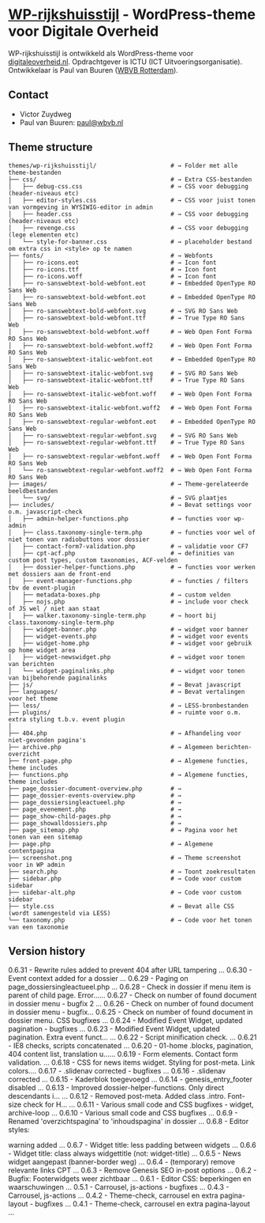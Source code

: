 
# [WP-rijkshuisstijl](https://digitaleoverheid.nl) - WordPress-theme voor Digitale Overheid

WP-rijkshuisstijl is ontwikkeld als WordPress-theme voor [digitaleoverheid.nl](https://digitaleoverheid.nl). Opdrachtgever is ICTU (ICT Uitvoeringsorganisatie). Ontwikkelaar is Paul van Buuren ([WBVB Rotterdam](https://wbvb.nl)). 

## Contact
* Victor Zuydweg
* Paul van Buuren: paul@wbvb.nl


## Theme structure

```shell
themes/wp-rijkshuisstijl/                     # → Folder met alle theme-bestanden
├── css/                                      # → Extra CSS-bestanden
│   ├── debug-css.css                         # → CSS voor debugging (header-niveaus etc)
│   ├── editor-styles.css                     # → CSS voor juist tonen van vormgeving in WYSIWIG-editor in admin
│   ├── header.css                            # → CSS voor debugging (header-niveaus etc)
│   ├── revenge.css                           # → CSS voor debugging (lege elementen etc)
│   └── style-for-banner.css                  # → placeholder bestand om extra css in <style> op te namen
├── fonts/                                    # → Webfonts
│   ├── ro-icons.eot                          # → Icon font
│   ├── ro-icons.ttf                          # → Icon font
│   ├── ro-icons.woff                         # → Icon font
│   ├── ro-sanswebtext-bold-webfont.eot       # → Embedded OpenType RO Sans Web
│   ├── ro-sanswebtext-bold-webfont.eot       # → Embedded OpenType RO Sans Web
│   ├── ro-sanswebtext-bold-webfont.svg       # → SVG RO Sans Web
│   ├── ro-sanswebtext-bold-webfont.ttf       # → True Type RO Sans Web
│   ├── ro-sanswebtext-bold-webfont.woff      # → Web Open Font Forma RO Sans Web
│   ├── ro-sanswebtext-bold-webfont.woff2     # → Web Open Font Forma RO Sans Web
│   ├── ro-sanswebtext-italic-webfont.eot     # → Embedded OpenType RO Sans Web
│   ├── ro-sanswebtext-italic-webfont.svg     # → SVG RO Sans Web
│   ├── ro-sanswebtext-italic-webfont.ttf     # → True Type RO Sans Web
│   ├── ro-sanswebtext-italic-webfont.woff    # → Web Open Font Forma RO Sans Web
│   ├── ro-sanswebtext-italic-webfont.woff2   # → Web Open Font Forma RO Sans Web
│   ├── ro-sanswebtext-regular-webfont.eot    # → Embedded OpenType RO Sans Web
│   ├── ro-sanswebtext-regular-webfont.svg    # → SVG RO Sans Web
│   ├── ro-sanswebtext-regular-webfont.ttf    # → True Type RO Sans Web
│   ├── ro-sanswebtext-regular-webfont.woff   # → Web Open Font Forma RO Sans Web
│   └── ro-sanswebtext-regular-webfont.woff2  # → Web Open Font Forma RO Sans Web
├── images/                                   # → Theme-gerelateerde beeldbestanden
│   └── svg/                                  # → SVG plaatjes
├── includes/                                 # → Bevat settings voor o.m. javascript-check
│   ├── admin-helper-functions.php            # → functies voor wp-admin 
│   ├── class.taxonomy-single-term.php        # → functies voor wel of niet tonen van radiobuttons voor dossier
│   ├── contact-form7-validation.php          # → validatie voor CF7
│   ├── cpt-acf.php                           # → definities van custom post types, custom taxonomies, ACF-velden
│   ├── dossier-helper-functions.php          # → functies voor werken met dossiers aan de front-end
│   ├── event-manager-functions.php           # → functies / filters tbv de event-plugin
│   ├── metadata-boxes.php                    # → custom velden
│   ├── nojs.php                              # → include voor check of JS wel / niet aan staat
│   ├── walker.taxonomy-single-term.php       # → hoort bij class.taxonomy-single-term.php
│   ├── widget-banner.php                     # → widget voor banner
│   ├── widget-events.php                     # → widget voor events
│   ├── widget-home.php                       # → widget voor gebruik op home widget area
│   ├── widget-newswidget.php                 # → widget voor tonen van berichten
│   └── widget-paginalinks.php                # → widget voor tonen van bijbehorende paginalinks
├── js/                                       # → Bevat javascript
├── languages/                                # → Bevat vertalingen voor het theme
├── less/                                     # → LESS-bronbestanden
├── plugins/                                  # → ruimte voor o.m. extra styling t.b.v. event plugin
│  
├── 404.php                                   # → Afhandeling voor niet-gevonden pagina's
├── archive.php                               # → Algemeen berichten-overzicht
├── front-page.php                            # → Algemene functies, theme includes
├── functions.php                             # → Algemene functies, theme includes
├── page_dossier-document-overview.php        # → 
├── page_dossier-events-overview.php          # → 
├── page_dossiersingleactueel.php             # → 
├── page_evenement.php                        # → 
├── page_show-child-pages.php                 # → 
├── page_showalldossiers.php                  # → 
├── page_sitemap.php                          # → Pagina voor het tonen van een sitemap
├── page.php                                  # → Algemene contentpagina
├── screenshot.png                            # → Theme screenshot voor in WP admin
├── search.php                                # → Toont zoekresultaten
├── sidebar.php                               # → Code voor custom sidebar
├── sidebar-alt.php                           # → Code voor custom sidebar
├── style.css                                 # → Bevat alle CSS (wordt samengesteld via LESS)
└── taxonomy.php                              # → Code voor het tonen van een taxonomie

```

## Version history

0.6.31 - Rewrite rules added to prevent 404 after URL tampering …
0.6.30 - Event context added for a dossier …
0.6.29 - Paging on page_dossiersingleactueel.php …
0.6.28 - Check in dossier if menu item is parent of child page. Error……
0.6.27 - Check on number of found document in dossier menu - bugfix 2 …
0.6.26 - Check on number of found document in dossier menu - bugfix…
0.6.25 - Check on number of found document in dossier menu. CSS bugfixes …
0.6.24 - Modified Event Widget, updated pagination - bugfixes …
0.6.23 - Modified Event Widget, updated pagination. Extra event funct… …
0.6.22 - Script minification check. …
0.6.21 - IE8 checks, scripts concatenated …
0.6.20 - 01-home .blocks, pagination, 404 content list, translation u……
0.6.19 - Form elements. Contact form validation. …
0.6.18 - CSS for news items widget. Styling for post-meta. Link colors.…
0.6.17 - .slidenav corrected - bugfixes …
0.6.16 - .slidenav corrected …
0.6.15 - Kaderblok toegevoegd …
0.6.14 - genesis_entry_footer disabled …
0.6.13 - Improved dossier-helper-functions. Only direct descendants i… …
0.6.12 - Removed post-meta. Added class .intro. Font-size check for H… …
0.6.11 - Various small code and CSS bugfixes - widget, archive-loop …
0.6.10 - Various small code and CSS bugfixes …
0.6.9 - Renamed 'overzichtspagina' to 'inhoudspagina' in dossier …
0.6.8 - Editor styles: <div> warning added …
0.6.7 - Widget title: less padding between widgets …
0.6.6 - Widget title: class always widgettitle (not: widget-title) …
0.6.5 - News widget aangepast (banner-border weg) …
0.6.4 - (temporary) remove relevante links CPT …
0.6.3 - Remove Genesis SEO in-post options …
0.6.2 - Bugfix: Footerwidgets weer zichtbaar …
0.6.1 - Editor CSS: beperkingen en waarschuwingen …
0.5.1 - Carrousel, js-actions - bugfixes …
0.4.3 - Carrousel, js-actions …
0.4.2 - Theme-check, carrousel en extra pagina-layout - bugfixes …
0.4.1 - Theme-check, carrousel en extra pagina-layout …
